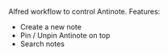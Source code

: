 Alfred workflow to control Antinote.
Features:
- Create a new note
- Pin / Unpin Antinote on top
- Search notes

